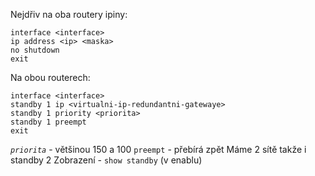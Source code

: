 Nejdřiv na oba routery ipiny:
```
interface <interface>
ip address <ip> <maska>
no shutdown
exit
```
Na obou routerech:
```
interface <interface>
standby 1 ip <virtualni-ip-redundantni-gatewaye>
standby 1 priority <priorita>
standby 1 preempt
exit
```
*`priorita`* - většinou 150 a 100
`preempt` - přebírá zpět
Máme 2 sítě takže i standby 2
Zobrazení - `show standby` (v enablu)
